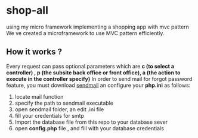 # shop-all
using my micro framework implementing a shopping app with mvc pattern
We ve created a microframework to use MVC pattern efficiently.

## How it works ?
Every request can pass optional parameters which are **c (to select a controller) , p (the subsite back office or front office), a (the action to execute in the controller specify)**
In order to send mail for forgot password feature, you must download [sendmail](https://downloads.tomsguide.com/SendMail,0301-2037.html "Download Link") an configure your **php.ini** as follows:
 1. locate mail function 
 2. specify the path to sendmail executable
 3. open sendmail folder, an edit .ini file
 4. fill your credentials for smtp
 5. Import the database file from this repo to your database sever
 6. open **config.php** file , and fill with your database credentials
